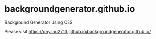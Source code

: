 # backgroundgenerator.github.io
Background Generator Using CSS

Please visit https://dnyanu2713.github.io/backgroundgenerator.github.io/

